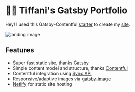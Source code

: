 # 👋🏾 Tiffani's Gatsby Portfolio

Hey! I used this Gatsby-Contentful [starter](https://github.com/contentful-userland/gatsby-contentful-starter) to create my [site](https://tiffanielmore.com/).

![landing image](https://user-images.githubusercontent.com/21062007/81491930-188f2380-9259-11ea-8c9a-dd4f320b7997.png)

## Features

- Super fast static site, thanks [Gatsby](https://www.gatsbyjs.org/)
- Simple content model and structure, thanks [Contentful](https://www.contentful.com)
- Contentful integration using [Sync API](https://www.contentful.com/developers/docs/references/content-delivery-api/#/reference/synchronization/initial-synchronization-of-entries-of-a-specific-content-type)
- Responsive/adaptive images via [gatsby-image](https://www.gatsbyjs.org/packages/gatsby-image/)
- [Netlify](https://www.netlify.com/) for static site hosting
